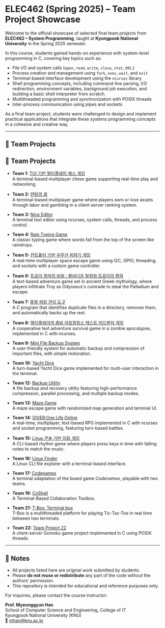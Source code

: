 # ELEC462 (Spring 2025) – Team Project Showcase

Welcome to the official showcase of selected final team projects from **ELEC462 – System Programming**, taught at **Kyungpook National University** in the Spring 2025 semester.

In this course, students gained hands-on experience with system-level programming in C, covering key topics such as:

- File I/O and system calls (`open`, `read`, `write`, `close`, `stat`, etc.)
- Process creation and management using `fork`, `exec`, `wait`, and `exit`
- Terminal-based interface development using the `ncurses` library
- Shell programming concepts, including command-line parsing, I/O redirection, environment variables, background job execution, and building a basic shell interpreter from scratch. 
- Multithreaded programming and synchronization with POSIX threads
- Inter-process communication using pipes and sockets

As a final team project, students were challenged to design and implement practical applications that integrate these systems programming concepts in a cohesive and creative way.

---

## 🚀 Team Projects


## 🚀 Team Projects

- **Team 1:** [TUI 기반 멀티플레이 체스 게임](https://github.com/SysProgCompArch/multiplay-chess)  
  A terminal-based multiplayer chess game supporting real-time play and networking.

- **Team 2:** [한탕의 꿈](https://github.com/elec462-team2/exit0-game/tree/main)  
  A terminal-based multiplayer game where players earn or lose assets through labor and gambling in a client-server ranking system.

- **Team 3:** [Nice Editor](https://github.com/linerate01/NiceEditor#)  
  A terminal text editor using ncurses, system calls, threads, and process control.

- **Team 4:** [Rain Typing Game](https://github.com/7829hw/2025_systemProgramming_teamProject_4)  
  A classic typing game where words fall from the top of the screen like raindrops.

- **Team 5:** [컨트롤러 기반 우주선 피하기 게임](https://github.com/hun7176/space_escape)  
  A real-time multiplayer space escape game using I2C, GPIO, threading, and sockets with a custom game controller.

- **Team 6:** [트로이 목마의 비밀 : 팔라디온 탈취와 트로이의 함락](https://github.com/SeoyunP/sysptroy_2)  
  A text-based adventure game set in ancient Greek mythology, where players infiltrate Troy as Odysseus's comrade to steal the Palladium and escape.

- **Team 7:** [중복 파일 관리 도구](https://github.com/qordlstjr1213/SP_team7)  
  A C program that identifies duplicate files in a directory, removes them, and automatically backs up the rest.

- **Team 8:** [멀티플레이어 좀비 아포칼립스 텍스트 어드벤처 게임](https://github.com/Hellobot99/SP_TeamProject)  
  A cooperative text adventure survival game in a zombie apocalypse, implemented in C with ncurses.

- **Team 9:** [Mini File Backup System](https://github.com/YounghanKang/MiniFile_backup_system)  
  A user-friendly system for automatic backup and compression of important files, with simple restoration.

- **Team 10:** [Yacht Dice](https://github.com/EOH0/systemprogramming-yachtdice-project/tree/seonho)  
  A turn-based Yacht Dice game implemented for multi-user interaction in the terminal.

- **Team 12:** [Backup Utility](https://github.com/looosemycoool/backup-utility.git)  
  A file backup and recovery utility featuring high-performance compression, parallel processing, and multiple backup modes.

- **Team 13:** [Maze Game](https://github.com/IHyunSu/maze-game)  
  A maze escape game with randomized map generation and terminal UI.

- **Team 14:** [DIVER:One Life Online](https://github.com/Slen5124/SystemProgramming)  
  A real-time, multiplayer, text-based RPG implemented in C with ncurses and socket programming, featuring turn-based battles.

- **Team 15:** [Linux 콘솔 기반 리듬 게임](https://github.com/kesa0v0/RhythmGame)  
  A CLI-based rhythm game where players press keys in time with falling notes to match the music.  

- **Team 16:** [Linux Finder](https://github.com/hyeongrae-kim/linux-finder)  
  A Linux CLI file explorer with a terminal-based interface.

- **Team 17:** [Codenames](https://github.com/25-Knu-sysprog-17/codenames)  
  A terminal adaptation of the board game *Codenames*, playable with two teams.

- **Team 19:** [CoShell](https://github.com/ahnahn/SP_team19_CoShell)    
  A Terminal-Based Collaboration Toolbox.

- **Team 21:** [T-Box: Terminal box](https://github.com/softkleenex/project_21_-main/tree/main)  
  T-Box is a multithreaded platform for playing Tic-Tac-Toe in real time between two terminals.

- **Team 22:** [Team Project 22](https://github.com/donggwonY/SystemProgramming_TeamProject_22)  
  A client-server Gomoku game project implemented in C using POSIX threads.

---

## 📌 Notes

- All projects listed here are original work submitted by students.  
- Please **do not reuse or redistribute** any part of the code without the authors' permission.  
- This repository is intended for educational and reference purposes only.

For inquiries, please contact the course instructor:  
  
**Prof. Myeonggyun Han**  
School of Computer Science and Engineering, College of IT  
Kyungpook National University (KNU)  
📧 [mhan@knu.ac.kr](mailto:mhan@knu.ac.kr)

